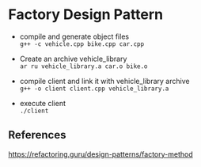 # Factory Design Pattern

- compile and generate object files
<br/> `g++ -c vehicle.cpp bike.cpp car.cpp`

- Create an archive vehicle_library
<br/> `ar ru vehicle_library.a car.o bike.o`

- compile client and link it with vehicle_library archive
<br/> `g++ -o client client.cpp vehicle_library.a`

- execute client
<br/> `./client`

## References 
https://refactoring.guru/design-patterns/factory-method

